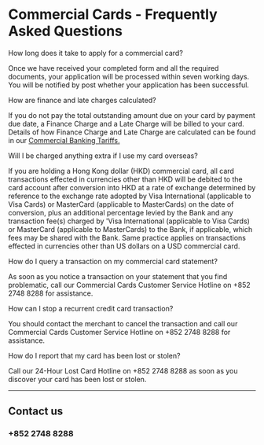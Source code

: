 # Commercial Cards - Frequently Asked Questions

How long does it take to apply for a commercial card?

Once we have received your completed form and all the required documents, your application will be processed within seven working days. You will be notified by post whether your application has been successful.

How are finance and late charges calculated?

If you do not pay the total outstanding amount due on your card by payment due date, a Finance Charge and a Late Charge will be billed to your card. Details of how Finance Charge and Late Charge are calculated can be found in our [Commercial Banking Tariffs.](/en-gb/regulations/commercial-tariffs)

Will I be charged anything extra if I use my card overseas?

If you are holding a Hong Kong dollar (HKD) commercial card, all card transactions effected in currencies other than HKD will be debited to the card account after conversion into HKD at a rate of exchange determined by reference to the exchange rate adopted by Visa International (applicable to Visa Cards) or MasterCard (applicable to MasterCards) on the date of conversion, plus an additional percentage levied by the Bank and any transaction fee(s) charged by 'Visa International (applicable to Visa Cards) or MasterCard (applicable to MasterCards) to the Bank, if applicable, which fees may be shared with the Bank. Same practice applies on transactions effected in currencies other than US dollars on a USD commercial card.

How do I query a transaction on my commercial card statement?

As soon as you notice a transaction on your statement that you find problematic, call our Commercial Cards Customer Service Hotline on +852 2748 8288 for assistance.

How can I stop a recurrent credit card transaction?

You should contact the merchant to cancel the transaction and call our Commercial Cards Customer Service Hotline on +852 2748 8288 for assistance.

How do I report that my card has been lost or stolen?

Call our 24-Hour Lost Card Hotline on +852 2748 8288 as soon as you discover your card has been lost or stolen.

---

## Contact us

### +852 2748 8288